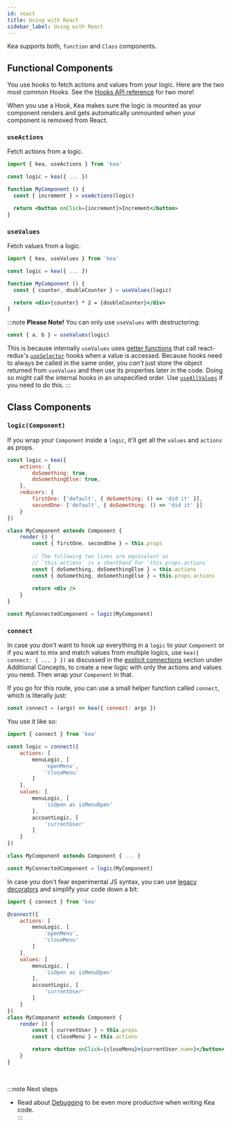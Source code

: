 ```yaml
---
id: react
title: Using with React
sidebar_label: Using with React
---
```


Kea supports both, `function` and `Class` components.

## Functional Components

You use hooks to fetch actions and values from your logic.
Here are the two most common Hooks.
See the [Hooks API reference](/docs/api/hooks) for two more!

When you use a Hook, Kea makes sure the logic is mounted as your component renders and gets
automatically unmounted when your component is removed from React.

### `useActions`

Fetch actions from a logic.
   
```jsx
import { kea, useActions } from 'kea'

const logic = kea({ ... })

function MyComponent () {
  const { increment } = useActions(logic)

  return <button onClick={increment}>Increment</button>
}
```

### `useValues`

Fetch values from a logic.

```jsx
import { kea, useValues } from 'kea'

const logic = kea({ ... })

function MyComponent () {
  const { counter, doubleCounter } = useValues(logic)

  return <div>{counter} * 2 = {doubleCounter}</div>
}
```

:::note
**Please Note!** You can only use `useValues` with destructoring:
 
```javascript
const { a, b } = useValues(logic)
```

This is because internally `useValues` uses [getter functions](https://developer.mozilla.org/en-US/docs/Web/JavaScript/Reference/Functions/get) 
that call react-redux's [`useSelector`](https://react-redux.js.org/next/api/hooks#useselector) 
hooks when a value is accessed. Because hooks need to always be called in the same order, 
you _can't_ just store the object returned from `useValues` and then use its properties later in 
the code. Doing so might call the internal hooks in an unspecified order. Use
[`useAllValues`](/docs/api/hooks#useallvalues) if you need to do this.
:::
    
## Class Components

### `logic(Component)`

If you wrap your `Component` inside a `logic`, it'll get all the `values` and `actions` as props.

```jsx
const logic = kea({
    actions: {
        doSomething: true,
        doSomethingElse: true,
    },
    reducers: {
        firstOne: ['default', { doSomething: () => 'did it' }],
        secondOne: ['default', { doSomething: () => 'did it' }]
    }
})

class MyComponent extends Component {
    render () {
        const { firstOne, secondOne } = this.props
        
        // The following two lines are equivalent as
        // `this.actions` is a shorthand for `this.props.actions`
        const { doSomething, doSomethingElse } = this.actions
        const { doSomething, doSomethingElse } = this.props.actions
        
        return <div />
    }
}

const MyConnectedComponent = logic(MyComponent)
```
 
### `connect`

In case you don't want to hook up everything in a `logic` to your `Component` or if you
want to mix and match values from multiple logics, use `kea({ connect: { ... } })` as discussed in 
the [explicit connections](/docs/guide/additional#explicit-connections) section under Additional Concepts, 
to create a new logic with only the actions and values you need. Then wrap your `Component` in that.

If you go for this route, you can use a small helper function called `connect`, which is literally just:

```javascript
const connect = (args) => kea({ connect: args })
``` 

You use it like so:

```jsx
import { connect } from 'kea'

const logic = connect({ 
    actions: [
        menuLogic, [
            'openMenu',
            'closeMenu'
        ]
    ],
    values: [
        menuLogic, [
            'isOpen as isMenuOpen'
        ],
        accountLogic, [
            'currentUser'
        ]
    ]
})

class MyComponent extends Component { ... }

const MyConnectedComponent = logic(MyComponent)
```

In case you don't fear experimental JS syntax, you can use [legacy decorators](https://babeljs.io/docs/en/babel-plugin-proposal-decorators#legacy)
and simplify your code down a bit:

```jsx
import { connect } from 'kea'

@connect({ 
    actions: [
        menuLogic, [
            'openMenu',
            'closeMenu'
        ]
    ],
    values: [
        menuLogic, [
            'isOpen as isMenuOpen'
        ],
        accountLogic, [
            'currentUser'
        ]
    ]
})
class MyComponent extends Component {
    render () {
        const { currentUser } = this.props
        const { closeMenu } = this.actions

        return <button onClick={closeMenu}>{currentUser.name}</button>
    }
}
```

<br />

:::note Next steps
* Read about [Debugging](/docs/guide/debugging) to be even more productive when writing Kea code.  
:::